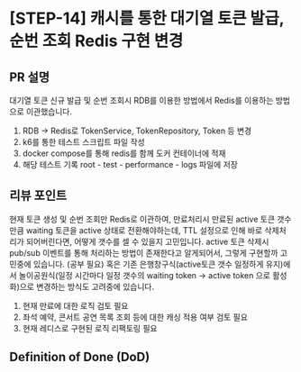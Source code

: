<!--
  제목은 [(과제 STEP)] (작업한 내용) 로 작성해 주세요
  예시: [STEP-9] 이커머스 시스템 설계 
-->
# [STEP-14] 캐시를 통한 대기열 토큰 발급, 순번 조회 Redis 구현 변경

## PR 설명
<!-- 해당 PR이 왜 발생했고, 어떤부분에 대한 작업인지 작성해주세요. -->
대기열 토큰 신규 발급 및 순번 조회시 RDB를 이용한 방법에서 Redis를 이용하는 방법으로 이관했습니다.

1. RDB -> Redis로 TokenService, TokenRepository, Token 등 변경
2. k6를 통한 테스트 스크립트 파일 작성
3. docker compose를 통해 redis를 함께 도커 컨테이너에 적재
4. 해당 테스트 기록 root - test - performance - logs 파일에 저장


## 리뷰 포인트
<!-- 
    리뷰어가 함께 고민해주었으면 하는 내용을 간략하게 기재해주세요.
    커밋 링크가 포함되면, 더욱이 효과적일 거예요! 
-->
현재 토큰 생성 및 순번 조회만 Redis로 이관하여, 만료처리시 만료된 active 토큰 갯수만큼 waiting 토큰을 active 상태로 전환해야하는데,
TTL 설정으로 인해 바로 삭제처리가 되어버린다면, 어떻게 갯수를 셀 수 있을지 고민입니다. active 토큰 삭제시 pub/sub 이벤트를 통해 처리하는 방법이 존재한다고 알게되어서, 그렇게 구현할까 고민중에 있습니다. (공부 필요) 혹은 
기존 은행창구식(active토큰 갯수 일정하게 유지)에서 놀이공원식(일정 시간마다 일정 갯수의 waiting token -> active token 으로 활성화)으로 변경하는 방식도 고려중에 있습니다.

1. 현재 만료에 대한 로직 검토 필요
2. 좌석 예약, 콘서트 공연 목록 조회 등에 대한 캐싱 적용 여부 검토 필요
3. 현재 레디스로 구현된 로직 리팩토링 필요
 

## Definition of Done (DoD)
<!--
    DOD 란 해당 작업을 완료했다고 간주하기 위해 충족해야 하는 기준을 의미합니다.
    어떤 기능을 위해 어떤 요구사항을 만족하였으며, 어떤 테스트를 수행했는지 등을 명확하게 체크리스트로 기재해 주세요.
    리뷰어 입장에서, 모든 맥락을 파악하기 이전에 작업의 성숙도/완성도를 파악하는 데에 도움이 됩니다.
    만약 계획되거나 연관 작업이나 파생 작업이 존재하는데, 이후로 미뤄지는 경우 TODO -, 사유와 함께 적어주세요.

    ex:
    - [x] 상품 도메인 모델 구조 설계 완료 ( [정책 참고자료](관련 문서 링크) )
    - [x] 상품 재고 차감 로직 유닛/통합 테스트 완료
    - [ ] TODO - 상품 주문 로직 개발 ( 정책 미수립으로 인해 후속 작업에서 진행 )
-->
